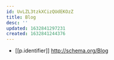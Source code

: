 ```yaml
---
id: UvLZL3tzkXCizQUdEKOzZ
title: Blog
desc: ''
updated: 1632841297231
created: 1632841244376
---
```


- [[p.identifier]] http://schema.org/Blog
